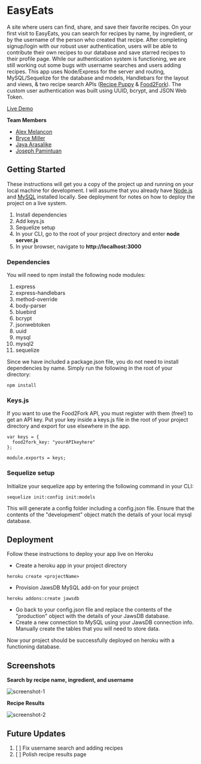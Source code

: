 # EasyEats

A site where users can find, share, and save their favorite recipes. On your first visit to EasyEats, you can search for recipes by name, by ingredient, or by the username of the person who created that recipe. After completing signup/login with our robust user authentication, users will be able to contribute their own recipes to our database and save starred recipes to their profile page. While our authentication system is functioning, we are still working out some bugs with username searches and users adding recipes. This app uses Node/Express for the server and routing, MySQL/Sequelize for the database and models, Handlebars for the layout and views, & two recipe search APIs ([Recipe Puppy](http://www.recipepuppy.com/about/api/) & [Food2Fork](http://food2fork.com/about/api)). The custom user authentication was built using UUID, bcrypt, and JSON Web Token.

[Live Demo](https://easy-eats.herokuapp.com/)

**Team Members**
* [Alex Melancon](https://github.com/hockey4life63)
* [Bryce Miller](https://github.com/bcmiller713)
* [Jaya Arasalike](https://github.com/JayaArasalike)
* [Joseph Pamintuan](https://github.com/jpamintuan1)

## Getting Started

These instructions will get you a copy of the project up and running on your local machine for development. I will assume that you already have [Node.js](https://nodejs.org/en/) and [MySQL](https://www.mysql.com/) installed locally. See deployment for notes on how to deploy the project on a live system.

1.  Install dependencies
2.  Add keys.js
3.  Sequelize setup
2.  In your CLI, go to the root of your project directory and enter **node server.js**
3.  In your browser, navigate to **http://localhost:3000**

### Dependencies

You will need to npm install the following node modules:

1.  express
2.  express-handlebars
3.  method-override
4.  body-parser
5.  bluebird
6.  bcrypt
7.  jsonwebtoken
8.  uuid
9.  mysql
10. mysql2
11. sequelize

Since we have included a package.json file, you do not need to install dependencies by name. Simply run the following in the root of your directory:

```
npm install
```

### Keys.js

If you want to use the Food2Fork API, you must register with them (free!) to get an API key. Put your key inside a keys.js file in the root of your project directory and export for use elsewhere in the app.
```
var keys = {
  food2fork_key: "yourAPIkeyhere"
};

module.exports = keys;

```

### Sequelize setup

Initialize your sequelize app by entering the following command in your CLI:
```
sequelize init:config init:models
```
This will generate a config folder including a config.json file. Ensure that the contents of the "development" object match the details of your local mysql database.

## Deployment

Follow these instructions to deploy your app live on Heroku

* Create a heroku app in your project directory
```
heroku create <projectName>
```
* Provision JawsDB MySQL add-on for your project
```
heroku addons:create jawsdb
```
* Go back to your config.json file and replace the contents of the "production" object with the details of your JawsDB database.
* Create a new connection to MySQL using your JawsDB connection info. Manually create the tables that you will need to store data.

Now your project should be successfully deployed on heroku with a functioning database.

## Screenshots

**Search by recipe name, ingredient, and username**

![screenshot-1](https://i.imgur.com/vqcB5w2.jpg)

**Recipe Results**

![screenshot-2](https://i.imgur.com/Ad47Lvt.jpg)

## Future Updates

1. [ ] Fix username search and adding recipes
2. [ ] Polish recipe results page
